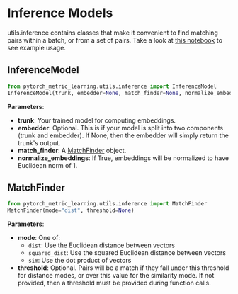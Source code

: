 # Inference Models

utils.inference contains classes that make it convenient to find matching pairs within a batch, or from a set of pairs. Take a look at [this notebook](https://colab.research.google.com/github/KevinMusgrave/pytorch-metric-learning/blob/master/examples/notebooks/Inference.ipynb) to see example usage.

## InferenceModel
```python
from pytorch_metric_learning.utils.inference import InferenceModel
InferenceModel(trunk, embedder=None, match_finder=None, normalize_embeddings=True)
```
**Parameters**:

* **trunk**: Your trained model for computing embeddings.
* **embedder**: Optional. This is if your model is split into two components (trunk and embedder). If None, then the embedder will simply return the trunk's output.
* **match_finder**: A [MatchFinder](inference_models.md#matchfinder) object.
* **normalize_embeddings**: If True, embeddings will be normalized to have Euclidean norm of 1.


## MatchFinder
```python
from pytorch_metric_learning.utils.inference import MatchFinder
MatchFinder(mode="dist", threshold=None)
```

**Parameters**:

* **mode**: One of:
	* ```dist```: Use the Euclidean distance between vectors
	* ```squared_dist```: Use the squared Euclidean distance between vectors
	* ```sim```: Use the dot product of vectors
* **threshold**: Optional. Pairs will be a match if they fall under this threshold for distance modes, or over this value for the similarity mode. If not provided, then a threshold must be provided during function calls.